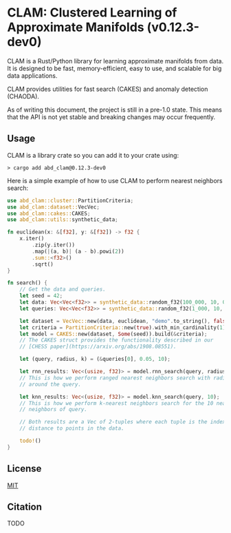 # CLAM: Clustered Learning of Approximate Manifolds (v0.12.3-dev0)

CLAM is a Rust/Python library for learning approximate manifolds from data.
It is designed to be fast, memory-efficient, easy to use, and scalable for big data applications.

CLAM provides utilities for fast search (CAKES) and anomaly detection (CHAODA).

As of writing this document, the project is still in a pre-1.0 state.
This means that the API is not yet stable and breaking changes may occur frequently.

## Usage

CLAM is a library crate so you can add it to your crate using:

```shell
> cargo add abd_clam@0.12.3-dev0
```

Here is a simple example of how to use CLAM to perform nearest neighbors search:

```rust
use abd_clam::cluster::PartitionCriteria;
use abd_clam::dataset::VecVec;
use abd_clam::cakes::CAKES;
use abd_clam::utils::synthetic_data;

fn euclidean(x: &[f32], y: &[f32]) -> f32 {
    x.iter()
        .zip(y.iter())
        .map(|(a, b)| (a - b).powi(2))
        .sum::<f32>()
        .sqrt()
}

fn search() {
    // Get the data and queries.
    let seed = 42;
    let data: Vec<Vec<f32>> = synthetic_data::random_f32(100_000, 10, 0., 1., seed);
    let queries: Vec<Vec<f32>> = synthetic_data::random_f32(1_000, 10, 0., 1., 0);

    let dataset = VecVec::new(data, euclidean, "demo".to_string(), false);
    let criteria = PartitionCriteria::new(true).with_min_cardinality(1);
    let model = CAKES::new(dataset, Some(seed)).build(&criteria);
    // The CAKES struct provides the functionality described in our
    // [CHESS paper](https://arxiv.org/abs/1908.08551).

    let (query, radius, k) = (&queries[0], 0.05, 10);

    let rnn_results: Vec<(usize, f32)> = model.rnn_search(query, radius);
    // This is how we perform ranged nearest neighbors search with radius 0.05
    // around the query.

    let knn_results: Vec<(usize, f32)> = model.knn_search(query, 10);
    // This is how we perform k-nearest neighbors search for the 10 nearest
    // neighbors of query.

    // Both results are a Vec of 2-tuples where each tuple is the index and
    // distance to points in the data.

    todo!()
}
```

<!-- TODO: Provide snippets for using CHAODA -->

## License

[MIT](LICENSE)

## Citation

TODO

